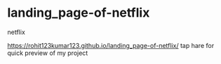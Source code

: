 # landing_page-of-netflix
netflix

https://rohit123kumar123.github.io/landing_page-of-netflix/   tap hare for quick preview of my project  

